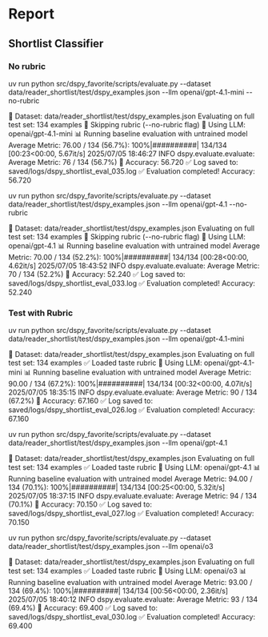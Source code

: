 # Report

## Shortlist Classifier


### No rubric

uv run python src/dspy_favorite/scripts/evaluate.py --dataset data/reader_shortlist/test/dspy_examples.json --llm openai/gpt-4.1-mini --no-rubric

📂 Dataset: data/reader_shortlist/test/dspy_examples.json
Evaluating on full test set: 134 examples
🚫 Skipping rubric (--no-rubric flag)
🤖 Using LLM: openai/gpt-4.1-mini
📊 Running baseline evaluation with untrained model
Average Metric: 76.00 / 134 (56.7%): 100%|##########| 134/134 [00:23<00:00,  5.67it/s]
2025/07/05 18:46:27 INFO dspy.evaluate.evaluate: Average Metric: 76 / 134 (56.7%)
🎯 Accuracy: 56.720
✅ Log saved to: saved/logs/dspy_shortlist_eval_035.log
✅ Evaluation completed! Accuracy: 56.720


uv run python src/dspy_favorite/scripts/evaluate.py --dataset data/reader_shortlist/test/dspy_examples.json --llm openai/gpt-4.1 --no-rubric

📂 Dataset: data/reader_shortlist/test/dspy_examples.json
Evaluating on full test set: 134 examples
🚫 Skipping rubric (--no-rubric flag)
🤖 Using LLM: openai/gpt-4.1
📊 Running baseline evaluation with untrained model
Average Metric: 70.00 / 134 (52.2%): 100%|##########| 134/134 [00:28<00:00,  4.62it/s]
2025/07/05 18:43:52 INFO dspy.evaluate.evaluate: Average Metric: 70 / 134 (52.2%)
🎯 Accuracy: 52.240
✅ Log saved to: saved/logs/dspy_shortlist_eval_033.log
✅ Evaluation completed! Accuracy: 52.240


### Test with Rubric

uv run python src/dspy_favorite/scripts/evaluate.py --dataset data/reader_shortlist/test/dspy_examples.json --llm openai/gpt-4.1-mini

📂 Dataset: data/reader_shortlist/test/dspy_examples.json
Evaluating on full test set: 134 examples
✅ Loaded taste rubric
🤖 Using LLM: openai/gpt-4.1-mini
📊 Running baseline evaluation with untrained model
Average Metric: 90.00 / 134 (67.2%): 100%|##########| 134/134 [00:32<00:00,  4.07it/s]
2025/07/05 18:35:15 INFO dspy.evaluate.evaluate: Average Metric: 90 / 134 (67.2%)
🎯 Accuracy: 67.160
✅ Log saved to: saved/logs/dspy_shortlist_eval_026.log
✅ Evaluation completed! Accuracy: 67.160

uv run python src/dspy_favorite/scripts/evaluate.py --dataset data/reader_shortlist/test/dspy_examples.json --llm openai/gpt-4.1

📂 Dataset: data/reader_shortlist/test/dspy_examples.json
Evaluating on full test set: 134 examples
✅ Loaded taste rubric
🤖 Using LLM: openai/gpt-4.1
📊 Running baseline evaluation with untrained model
Average Metric: 94.00 / 134 (70.1%): 100%|##########| 134/134 [00:25<00:00,  5.32it/s]
2025/07/05 18:37:15 INFO dspy.evaluate.evaluate: Average Metric: 94 / 134 (70.1%)
🎯 Accuracy: 70.150
✅ Log saved to: saved/logs/dspy_shortlist_eval_027.log
✅ Evaluation completed! Accuracy: 70.150

uv run python src/dspy_favorite/scripts/evaluate.py --dataset data/reader_shortlist/test/dspy_examples.json --llm openai/o3

📂 Dataset: data/reader_shortlist/test/dspy_examples.json
Evaluating on full test set: 134 examples
✅ Loaded taste rubric
🤖 Using LLM: openai/o3
📊 Running baseline evaluation with untrained model
Average Metric: 93.00 / 134 (69.4%): 100%|##########| 134/134 [00:56<00:00,  2.36it/s]
2025/07/05 18:40:12 INFO dspy.evaluate.evaluate: Average Metric: 93 / 134 (69.4%)
🎯 Accuracy: 69.400
✅ Log saved to: saved/logs/dspy_shortlist_eval_030.log
✅ Evaluation completed! Accuracy: 69.400


